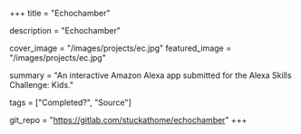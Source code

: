 +++
title = "Echochamber"

description = "Echochamber"

cover_image = "/images/projects/ec.jpg"
featured_image = "/images/projects/ec.jpg"

summary = "An interactive Amazon Alexa app submitted for the Alexa Skills Challenge: Kids."

tags = ["Completed?", "Source"]

git_repo = "https://gitlab.com/stuckathome/echochamber"
+++

